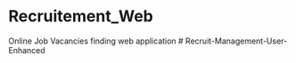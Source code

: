 # Recruitement_Web
Online Job Vacancies finding web application
#   R e c r u i t - M a n a g e m e n t - U s e r - E n h a n c e d  
 